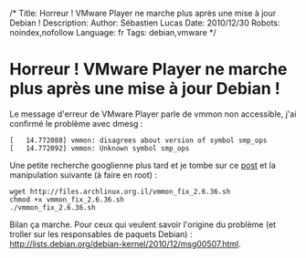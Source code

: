 /*
Title: Horreur ! VMware Player ne marche plus après une mise à jour Debian !
Description: 
Author: Sébastien Lucas
Date: 2010/12/30
Robots: noindex,nofollow
Language: fr
Tags: debian,vmware
*/
# Horreur ! VMware Player ne marche plus après une mise à jour Debian !

Le message d'erreur de VMware Player parle de vmmon non accessible, j'ai confirmé le problème avec dmesg :

```
[   14.772088] vmmon: disagrees about version of symbol smp_ops
[   14.772092] vmmon: Unknown symbol smp_ops
```

Une petite recherche googlienne plus tard et je tombe sur ce [post](http://valiev.blogspot.com/2010_12_01_archive.html) et la manipulation suivante (à faire en root) :

```
wget http://files.archlinux.org.il/vmmon_fix_2.6.36.sh
chmod +x vmmon_fix_2.6.36.sh
./vmmon_fix_2.6.36.sh
```

Bilan ça marche. Pour ceux qui veulent savoir l'origine du problème (et troller sur les responsables de paquets Debian) : http://lists.debian.org/debian-kernel/2010/12/msg00507.html.





